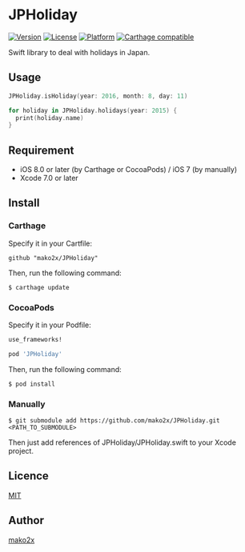 JPHoliday
====
[![Version](https://img.shields.io/cocoapods/v/JPHoliday.svg)](http://cocoadocs.org/docsets/JPHoliday)
[![License](https://img.shields.io/cocoapods/l/JPHoliday.svg)](http://cocoadocs.org/docsets/JPHoliday)
[![Platform](https://img.shields.io/cocoapods/p/JPHoliday.svg)](http://cocoadocs.org/docsets/JPHoliday)
[![Carthage compatible](https://img.shields.io/badge/Carthage-compatible-4BC51D.svg?style=flat)](https://github.com/Carthage/Carthage)

Swift library to deal with holidays in Japan.

## Usage

```swift
JPHoliday.isHoliday(year: 2016, month: 8, day: 11)

for holiday in JPHoliday.holidays(year: 2015) {
  print(holiday.name)
}
```

## Requirement

 - iOS 8.0 or later (by Carthage or CocoaPods) / iOS 7 (by manually)
 - Xcode 7.0 or later

## Install

### Carthage

Specify it in your Cartfile:

```
github "mako2x/JPHoliday"
```

Then, run the following command:

```
$ carthage update
```

### CocoaPods

Specify it in your Podfile:

```ruby
use_frameworks!

pod 'JPHoliday'
```

Then, run the following command:

```
$ pod install
```

### Manually

```
$ git submodule add https://github.com/mako2x/JPHoliday.git <PATH_TO_SUBMODULE>
```

Then just add references of JPHoliday/JPHoliday.swift to your Xcode project.

## Licence

[MIT](https://github.com/mako2x/JPHoliday/blob/master/LICENSE)

## Author

[mako2x](https://github.com/mako2x)
